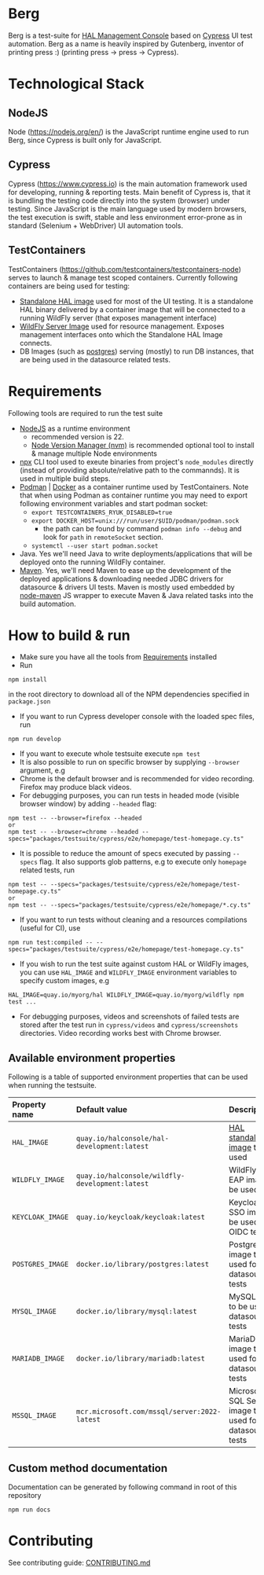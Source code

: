 # Berg

Berg is a test-suite for [HAL Management Console](https://github.com/hal/console) based on [Cypress](https://www.cypress.io) UI test automation. Berg as a name is heavily inspired by Gutenberg, inventor of printing press :) (printing press -> press -> Cypress).

# Technological Stack

## NodeJS

Node (https://nodejs.org/en/) is the JavaScript runtime engine used to run Berg, since Cypress is built only for JavaScript.

## Cypress

Cypress (https://www.cypress.io) is the main automation framework used for developing, running & reporting tests. Main benefit of Cypress is, that it is bundling the testing code directly into the system (browser) under testing. Since JavaScript is the main language used by modern browsers, the test execution is swift, stable and less environment error-prone as in standard (Selenium + WebDriver) UI automation tools.

## TestContainers

TestContainers (https://github.com/testcontainers/testcontainers-node) serves to launch & manage test scoped containers. Currently following containers are being used for testing:

- [Standalone HAL image](https://quay.io/repository/halconsole/hal) used for most of the UI testing. It is a standalone HAL binary delivered by a container image that will be connected to a running WildFly server (that exposes management interface)
- [WildFly Server Image](https://quay.io/repository/halconsole/wildfly) used for resource management. Exposes management interfaces onto which the Standalone HAL Image connects.
- DB Images (such as [postgres](https://hub.docker.com/_/postgres)) serving (mostly) to run DB instances, that are being used in the datasource related tests.

# Requirements

Following tools are required to run the test suite

- [NodeJS](https://nodejs.org/en/) as a runtime environment
  - recommended version is 22.
  - [Node Version Manager (nvm)](https://github.com/nvm-sh/nvm) is recommended optional tool to install & manage multiple Node environments
- [npx](https://github.com/npm/npx) CLI tool used to exeute binaries from project's `node_modules` directly (instead of providing absolute/relative path to the commannds). It is used in multiple build steps.
- [Podman](https://podman.io) | [Docker](https://www.docker.com) as a container runtime used by TestContainers. Note that when using Podman as container runtime you may need to export following environment variables and start podman socket:
  - `export TESTCONTAINERS_RYUK_DISABLED=true`
  - `export DOCKER_HOST=unix:///run/user/$UID/podman/podman.sock`
    - the path can be found by command `podman info --debug` and look for `path` in `remoteSocket` section.
  - `systemctl --user start podman.socket`
- Java. Yes we'll need Java to write deployments/applications that will be deployed onto the running WildFly container.
- [Maven](https://maven.apache.org). Yes, we'll need Maven to ease up the development of the deployed applications & downloading needed JDBC drivers for datasource & drivers UI tests. Maven is mostly used embedded by [node-maven](https://github.com/headcr4sh/node-maven) JS wrapper to execute Maven & Java related tasks into the build automation.

# How to build & run

- Make sure you have all the tools from [Requirements](#requirements) installed
- Run

```
npm install
```

in the root directory to download all of the NPM dependencies specified in `package.json`

- If you want to run Cypress developer console with the loaded spec files, run

```
npm run develop
```

- If you want to execute whole testsuite execute `npm test`
- It is also possible to run on specific browser by supplying `--browser` argument, e.g
- Chrome is the default browser and is recommended for video recording. Firefox may produce black videos.
- For debugging purposes, you can run tests in headed mode (visible browser window) by adding `--headed` flag:

```
npm test -- --browser=firefox --headed
or
npm test -- --browser=chrome --headed --specs="packages/testsuite/cypress/e2e/homepage/test-homepage.cy.ts"
```

- It is possible to reduce the amount of specs executed by passing `--specs` flag. It also supports glob patterns, e.g to execute only `homepage` related tests, run

```
npm test -- --specs="packages/testsuite/cypress/e2e/homepage/test-homepage.cy.ts"
or
npm test -- --specs="packages/testsuite/cypress/e2e/homepage/*.cy.ts"
```

- If you want to run tests without cleaning and a resources compilations (useful for CI), use

```
npm run test:compiled -- --specs="packages/testsuite/cypress/e2e/homepage/test-homepage.cy.ts"
```

- If you wish to run the test suite against custom HAL or WildFly images, you can use `HAL_IMAGE` and `WILDFLY_IMAGE` environment variables to specify custom images, e.g

```
HAL_IMAGE=quay.io/myorg/hal WILDFLY_IMAGE=quay.io/myorg/wildfly npm test ...
```

- For debugging purposes, videos and screenshots of failed tests are stored after the test run in `cypress/videos` and `cypress/screenshots` directories. Video recording works best with Chrome browser.

## Available environment properties

Following is a table of supported environment properties that can be used when running the testsuite.

| Property name    | Default value                                   | Description                                                                                   |
| :--------------- | :---------------------------------------------- | :-------------------------------------------------------------------------------------------- |
| `HAL_IMAGE`      | `quay.io/halconsole/hal-development:latest`     | [HAL standalone image](https://hal.github.io/documentation/get-started/#container) to be used |
| `WILDFLY_IMAGE`  | `quay.io/halconsole/wildfly-development:latest` | WildFly/JBoss EAP image to be used                                                            |
| `KEYCLOAK_IMAGE` | `quay.io/keycloak/keycloak:latest`              | Keycloak/RH-SSO image to be used for OIDC tests                                               |
| `POSTGRES_IMAGE` | `docker.io/library/postgres:latest`             | PostgreSQL image to be used for datasource tests                                              |
| `MYSQL_IMAGE`    | `docker.io/library/mysql:latest`                | MySQL image to be used for datasource tests                                                   |
| `MARIADB_IMAGE`  | `docker.io/library/mariadb:latest`              | MariaDB image to be used for datasource tests                                                 |
| `MSSQL_IMAGE`    | `mcr.microsoft.com/mssql/server:2022-latest`    | Microsoft SQL Server image to be used for datasource tests                                    |

## Custom method documentation

Documentation can be generated by following command in root of this repository

```
npm run docs
```

# Contributing

See contributing guide: [CONTRIBUTING.md](CONTRIBUTING.md)
